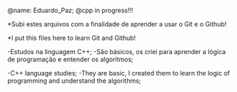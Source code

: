 
@name: Eduardo_Paz;
@cpp in progress!!!


*Subi estes arquivos com a finalidade de aprender a usar o Git e o Github!



*I put this files here to learn Git and Github!

-Estudos na linguagem C++;
-São básicos, os criei para aprender a lógica de programação e entender os algoritmos;



-C++ language studies;
-They are basic, I created them to learn the logic of programming and understand the algorithms;
